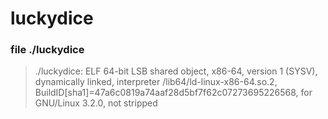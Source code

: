 # luckydice


### **file ./luckydice**
> ./luckydice: ELF 64-bit LSB shared object, x86-64, version 1 (SYSV), dynamically linked, interpreter /lib64/ld-linux-x86-64.so.2, BuildID[sha1]=47a6c0819a74aaf28d5bf7f62c07273695226568, for GNU/Linux 3.2.0, not stripped  
